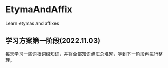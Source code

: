 # EtymaAndAffix

Learn etymas and affixes  

## 学习方案第一阶段(2022.11.03)

每天学习一些词根词缀知识，并将全部知识点汇总堆砌，等到下一阶段再进行整理。
